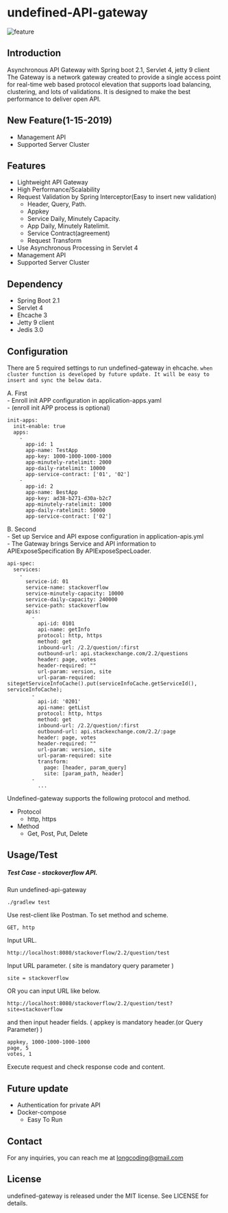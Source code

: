 # undefined-API-gateway

![feature](https://user-images.githubusercontent.com/38850896/50330803-f13e9600-053f-11e9-9b2b-cd2f1d5de76d.png)


## Introduction
Asynchronous API Gateway with Spring boot 2.1, Servlet 4, jetty 9 client <br />
The Gateway is a network gateway created to provide a single access point for real-time web based protocol elevation that supports load balancing, clustering, and lots of validations. It is designed to make the best performance to deliver open API.

## New Feature(1-15-2019)
* Management API
* Supported Server Cluster

## Features
* Lightweight API Gateway
* High Performance/Scalability
* Request Validation by Spring Interceptor(Easy to insert new validation)
    - Header, Query, Path.
    - Appkey
    - Service Daily, Minutely Capacity.
    - App Daily, Minutely Ratelimit.
    - Service Contract(agreement)
    - Request Transform
* Use Asynchronous Processing in Servlet 4
* Management API
* Supported Server Cluster

## Dependency
* Spring Boot 2.1
* Servlet 4
* Ehcache 3
* Jetty 9 client
* Jedis 3.0

## Configuration
There are 5 required settings to run undefined-gateway in ehcache. `when cluster function is developed by future update. It will be easy to insert and sync the below data.`

A. First
 <br />
    - Enroll init APP configuration in application-apps.yaml <br />
    - (enroll init APP process is optional)

    init-apps:
      init-enable: true
      apps:
        -
          app-id: 1
          app-name: TestApp
          app-key: 1000-1000-1000-1000
          app-minutely-ratelimit: 2000
          app-daily-ratelimit: 10000
          app-service-contract: ['01', '02']
        -
          app-id: 2
          app-name: BestApp
          app-key: ad38-b271-d30a-b2c7
          app-minutely-ratelimit: 1000
          app-daily-ratelimit: 50000
          app-service-contract: ['02']


B. Second
 <br />
    - Set up Service and API expose configuration in application-apis.yml <br />
    - The Gateway brings Service and API information to APIExposeSpecification By APIExposeSpecLoader.

    api-spec:
      services:
        -
          service-id: 01
          service-name: stackoverflow
          service-minutely-capacity: 10000
          service-daily-capacity: 240000
          service-path: stackoverflow
          apis:
            -
              api-id: 0101
              api-name: getInfo
              protocol: http, https
              method: get
              inbound-url: /2.2/question/:first
              outbound-url: api.stackexchange.com/2.2/questions
              header: page, votes
              header-required: ""
              url-param: version, site
              url-param-required: sitegetServiceInfoCache().put(serviceInfoCache.getServiceId(), serviceInfoCache);
            -
              api-id: '0201'
              api-name: getList
              protocol: http, https
              method: get
              inbound-url: /2.2/question/:first
              outbound-url: api.stackexchange.com/2.2/:page
              header: page, votes
              header-required: ""
              url-param: version, site
              url-param-required: site
              transform:
                page: [header, param_query]
                site: [param_path, header]
            -
              ...
                          


Undefined-gateway supports the following protocol and method.

* Protocol
    - http, https
* Method
    - Get, Post, Put, Delete


## Usage/Test

##### Test Case - stackoverflow API.

Run undefined-api-gateway

    ./gradlew test

Use rest-client like Postman. To set method and scheme.

    GET, http 

Input URL.

    http://localhost:8080/stackoverflow/2.2/question/test

Input URL parameter. ( site is mandatory query parameter )

    site = stackoverflow

OR you can input URL like below.

    http://localhost:8080/stackoverflow/2.2/question/test?site=stackoverflow

and then input header fields. ( appkey is mandatory header.(or Query Parameter) )

    appkey, 1000-1000-1000-1000
    page, 5
    votes, 1

Execute request and check response code and content.

## Future update
* Authentication for private API
* Docker-compose
    - Easy To Run

## Contact
For any inquiries, you can reach me at longcoding@gmail.com 

## License
undefined-gateway is released under the MIT license. See LICENSE for details.
